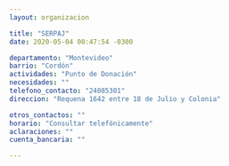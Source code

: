 ```yaml
---
layout: organizacion

title: "SERPAJ"
date: 2020-05-04 00:47:54 -0300

departamento: "Montevideo"
barrio: "Cordón"
actividades: "Punto de Donación"
necesidades: ""
telefono_contacto: "24085301"
direccion: "Requena 1642 entre 18 de Julio y Colonia"

otros_contactos: ""
horario: "Consultar telefónicamente"
aclaraciones: ""
cuenta_bancaria: ""

---
```

